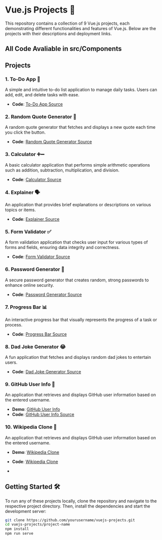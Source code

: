 # Vue.js Projects 🚀

This repository contains a collection of 9 Vue.js projects, each demonstrating different functionalities and features of Vue.js. Below are the projects with their descriptions and deployment links.

## All Code Avaliable in src/Components

## Projects

### 1. To-Do App 📝
A simple and intuitive to-do list application to manage daily tasks. Users can add, edit, and delete tasks with ease.

- **Code**: [To-Do App Source](https://github.com/Naresh9779/Vue-Js-Projects/tree/main/Projects-Vue/src/components)

### 2. Random Quote Generator 📜
A random quote generator that fetches and displays a new quote each time you click the button.

- **Code**: [Random Quote Generator Source](https://github.com/Naresh9779/Vue-Js-Projects/tree/main/Projects-Vue/src/components)

### 3. Calculator ➕➖
A basic calculator application that performs simple arithmetic operations such as addition, subtraction, multiplication, and division.

- **Code**: [Calculator Source](https://github.com/Naresh9779/Vue-Js-Projects/tree/main/Projects-Vue/src/components)

### 4. Explainer 🗣️
An application that provides brief explanations or descriptions on various topics or items.

- **Code**: [Explainer Source](https://github.com/Naresh9779/Vue-Js-Projects/tree/main/Projects-Vue/src/components)

### 5. Form Validator ✅
A form validation application that checks user input for various types of forms and fields, ensuring data integrity and correctness.

- **Code**: [Form Validator Source](https://github.com/Naresh9779/Vue-Js-Projects/tree/main/Projects-Vue/src/components)

### 6. Password Generator 🔐
A secure password generator that creates random, strong passwords to enhance online security.

- **Code**: [Password Generator Source](https://github.com/Naresh9779/Vue-Js-Projects/tree/main/Projects-Vue/src/components)

### 7. Progress Bar 📊
An interactive progress bar that visually represents the progress of a task or process.

- **Code**: [Progress Bar Source](https://github.com/Naresh9779/Vue-Js-Projects/tree/main/Projects-Vue/src/components)

### 8. Dad Joke Generator 😂
A fun application that fetches and displays random dad jokes to entertain users.

- **Code**: [Dad Joke Generator Source](https://github.com/Naresh9779/Vue-Js-Projects/tree/main/Projects-Vue/src/components)

### 9. GitHub User Info 👤
An application that retrieves and displays GitHub user information based on the entered username.
- **Demo**: [GitHub User Info](https://git-hub-user-info.netlify.app/)
- **Code**: [GitHub User Info Source](https://github.com/yourusername/vuejs-projects/projects-vue/src/components)
### 10. Wikipedia Clone 🔎
An application that retrieves and displays GitHub user information based on the entered username.
- **Demo**: [ Wikipedia Clone](https://wiki-clone-new.netlify.app/)
- **Code**: [ Wikipedia Clone](https://github.com/yourusername/vuejs-projects/projects-vue/src/components)

- 

## Getting Started 🛠️

To run any of these projects locally, clone the repository and navigate to the respective project directory. Then, install the dependencies and start the development server:

```bash
git clone https://github.com/yourusername/vuejs-projects.git
cd vuejs-projects/project-name
npm install
npm run serve
